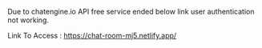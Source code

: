 Due to chatengine.io API free service ended below link user authentication not working.

Link To Access : https://chat-room-mj5.netlify.app/
